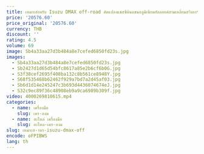 ```yaml
---
title: เหมาะสําหรับ Isuzu DMAX off-road ดัดแปลงแชสซีต้นแขนอลูมิเนียมอัลลอยด์สามเหลี่ยมสวิงอาร์ม
price: '20576.60'
price_original: '20576.60'
currency: THB
discount: ''
rating: 4.5
volume: 69
image: Sb4a33aa27d3b484a8e7cefed6850fd23s.jpg
images:
  - Sb4a33aa27d3b484a8e7cefed6850fd23s.jpg
  - Sb2427d1d65d54bfc8617a85e2b6cf6b0G.jpg
  - S3f38cef2695f408ba132c8b561ce8948Y.jpg
  - S68f535468b62462f929a7bd7a2d45af03.jpg
  - Sb6d1d14e245247c3b693d4436074674eJ.jpg
  - S32c9ec89f36c48908eb9a9ca6989b309f.jpg
video: 4000269810615.mp4
categories:
  - name: เครื่องมือ
    slug: เคร-องม
  - name: อะไหล่ เครื่องมือ
    slug: อะไหล-เคร-องม
slug: เหมาะส-าหร-isuzu-dmax-off
encode: oFPIBWS
lang: th
---
```

  